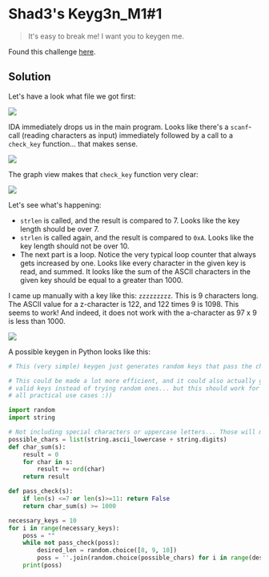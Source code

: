 ﻿# Shad3's Keyg3n_M1#1

> It's easy to break me! I want you to keygen me.

Found this challenge [here](https://crackmes.one/crackme/5e66aea233c5d4439bb2dde8).

## Solution

Let's have a look what file we got first:

![](https://i.imgur.com/siq9iVz.png)

IDA immediately drops us in the main program. Looks like there's a `scanf`-call (reading characters as input) immediately followed by a call to a `check_key` function... that makes sense.

![](https://i.imgur.com/x5tBWLv.png)

The graph view makes that `check_key` function very clear:

![](https://i.imgur.com/VEVqC6Y.png)

Let's see what's happening:

* `strlen` is called, and the result is compared to 7. Looks like the key length should be over 7.
* `strlen` is called again, and the result is compared to `0xA`. Looks like the key length should not be over 10.
* The next part is a loop. Notice the very typical loop counter that always gets increased by one. Looks like every character in the given key is read, and summed. It looks like the sum of the ASCII characters in the given key should be equal to a greater than 1000.

I came up manually with a key like this: `zzzzzzzzz`. This is 9 characters long. The ASCII value for a z-character is 122, and 122 times 9 is 1098. This seems to work! And indeed, it does not work with the a-character as 97 x 9 is less than 1000.

![](https://i.imgur.com/Bm0eR8m.png)

A possible keygen in Python looks like this:

```python
# This (very simple) keygen just generates random keys that pass the checks.

# This could be made a lot more efficient, and it could also actually generate
# valid keys instead of trying random ones... but this should work for almost
# all practical use cases :))

import random
import string

# Not including special characters or uppercase letters... Those will make for small sums as they're low ASCII values.
possible_chars = list(string.ascii_lowercase + string.digits)
def char_sum(s):
    result = 0
    for char in s:
        result += ord(char)
    return result

def pass_check(s):
    if len(s) <=7 or len(s)>=11: return False
    return char_sum(s) >= 1000

necessary_keys = 10
for i in range(necessary_keys):
    poss = ""
    while not pass_check(poss):
        desired_len = random.choice([8, 9, 10])
        poss = ''.join(random.choice(possible_chars) for i in range(desired_len))
    print(poss)
```
